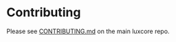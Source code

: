 # Contributing

Please see [CONTRIBUTING.md](https://github.com/luxcoin-project/luxcore/blob/master/CONTRIBUTING.md) on the main luxcore repo.
